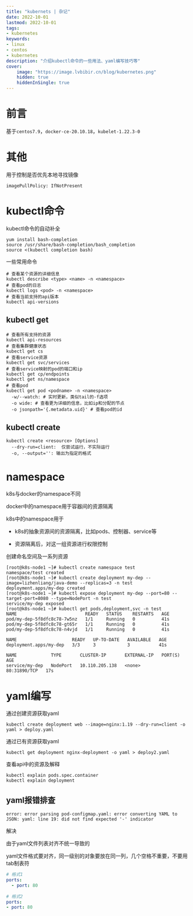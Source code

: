 ```yaml
---
title: "kubernets | 杂记" 
date: 2022-10-01
lastmod: 2022-10-01
tags: 
- kubernetes
keywords:
- linux
- centos
- kubernetes
description: "介绍kubectl命令的一些用法、yaml编写技巧等" 
cover:
    image: "https://image.lvbibir.cn/blog/kubernetes.png"
    hidden: true
    hiddenInSingle: true 
---
```


# 前言

基于`centos7.9`，`docker-ce-20.10.18`，`kubelet-1.22.3-0`

# 其他

用于控制是否优先本地寻找镜像

```
imagePullPolicy: IfNotPresent
```

# kubectl命令

kubectl命令的自动补全

```
yum install bash-completion
source /usr/share/bash-completion/bash_completion
source <(kubectl completion bash)
```

一些常用命令

```
# 查看某个资源的详细信息
kubectl describe <type> <name> -n <namespace>
# 查看pod的日志
kubectl logs <pod> -n <namespace>
# 查看当前支持的api版本
kubectl api-versions
```

## kubectl get

```
# 查看所有支持的资源
kubectl api-resources
# 查看集群健康状态
kubectl get cs
# 查看service资源
kubectl get svc/services
# 查看service映射的pod的端口和ip
kubectl get cp/endpoints
kubectl get ns/namespace
# 查看pod
kubectl get pod <podname> -n <namespace>
  -w/--watch: # 实时更新，类似tail的-f选项
  -o wide: # 查看更为详细的信息，比如ip和分配的节点
  -o jsonpath='{.metadata.uid}' # 查看pod的id
```

## kubectl create

```
kubectl create <resource> [Options]
  --dry-run=client:  仅尝试运行，不实际运行
  -o, --output='': 输出为指定的格式
```

# namespace

k8s与docker的namespace不同

docker中的namespace用于容器间的资源隔离

k8s中的namespace用于

- k8s的抽象资源间的资源隔离，比如pods、控制器、service等

- 资源隔离后，对这一组资源进行权限控制

创建命名空间及一系列资源

```
[root@k8s-node1 ~]# kubectl create namespace test
namespace/test created
[root@k8s-node1 ~]# kubectl create deployment my-dep --image=lizhenliang/java-demo --replicas=3 -n test
deployment.apps/my-dep created
[root@k8s-node1 ~]# kubectl expose deployment my-dep --port=80 --target-port=8080 --type=NodePort -n test
service/my-dep exposed
[root@k8s-node1 ~]# kubectl get pods,deployment,svc -n test
NAME                          READY   STATUS    RESTARTS   AGE
pod/my-dep-5f8dfc8c78-7w5nz   1/1     Running   0          41s
pod/my-dep-5f8dfc8c78-gt65r   1/1     Running   0          41s
pod/my-dep-5f8dfc8c78-n4vjd   1/1     Running   0          41s

NAME                     READY   UP-TO-DATE   AVAILABLE   AGE
deployment.apps/my-dep   3/3     3            3           41s

NAME             TYPE       CLUSTER-IP       EXTERNAL-IP   PORT(S)        AGE
service/my-dep   NodePort   10.110.205.138   <none>        80:31890/TCP   17s
```


# yaml编写

通过创建资源获取yaml

```
kubectl create deployment web --image=nginx:1.19 --dry-run=client -o yaml > deploy.yaml
```

通过已有资源获取yaml

```
kubectl get deployment nginx-deployment -o yaml > deploy2.yaml
```

查看api中的资源及解释

```
kubectl explain pods.spec.container
kubectl explain deployment
```

## yaml报错排查

```
error: error parsing pod-configmap.yaml: error converting YAML to JSON: yaml: line 19: did not find expected '-' indicator
```

解决

由于yaml文件列表对齐不统一导致的

yaml文件格式要对齐，同一级别的对象要放在同一列，几个空格不重要，不要用tab制表符

```yaml
# 格式1
ports:
  - port: 80
  
# 格式2
ports:
- port: 80
```

